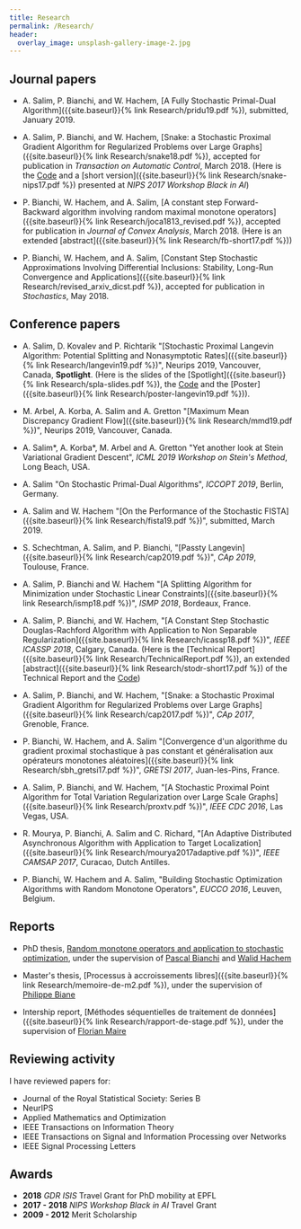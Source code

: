 ```yaml
---
title: Research
permalink: /Research/
header:
  overlay_image: unsplash-gallery-image-2.jpg
---
```


## Journal papers

- A. Salim, P. Bianchi, and W. Hachem, [A Fully Stochastic Primal-Dual Algorithm]({{site.baseurl}}{% link Research/pridu19.pdf %}), submitted, January 2019. 

- A. Salim, P. Bianchi, and W. Hachem, [Snake: a Stochastic Proximal Gradient Algorithm for Regularized Problems over Large Graphs]({{site.baseurl}}{% link Research/snake18.pdf %}), accepted for publication in _Transaction on Automatic Control_, March 2018. (Here is the [Code](https://github.com/adil-salim/Snake) and a [short version]({{site.baseurl}}{% link Research/snake-nips17.pdf %}) presented at _NIPS 2017 Workshop Black in AI_)

- P. Bianchi, W. Hachem, and A. Salim, [A constant step Forward-Backward algorithm involving random maximal monotone operators]({{site.baseurl}}{% link Research/joca1813_revised.pdf %}), accepted for publication in _Journal of Convex Analysis_, March 2018. (Here is an extended [abstract]({{site.baseurl}}{% link Research/fb-short17.pdf %}))

- P. Bianchi, W. Hachem, and A. Salim, [Constant Step Stochastic Approximations Involving Differential Inclusions: Stability, Long-Run Convergence and Applications]({{site.baseurl}}{% link Research/revised_arxiv_dicst.pdf %}), accepted for publication in _Stochastics_, May 2018. 

## Conference papers

- A. Salim, D. Kovalev and P. Richtarik "[Stochastic Proximal Langevin Algorithm: Potential Splitting and Nonasymptotic Rates]({{site.baseurl}}{% link Research/langevin19.pdf %})", Neurips 2019, Vancouver, Canada, **Spotlight**. (Here is the slides of the [Spotlight]({{site.baseurl}}{% link Research/spla-slides.pdf %}), the [Code](https://github.com/adil-salim/SPLA) and the [Poster]({{site.baseurl}}{% link Research/poster-langevin19.pdf %})).



- M. Arbel, A. Korba, A. Salim and A. Gretton "[Maximum Mean Discrepancy Gradient Flow]({{site.baseurl}}{% link Research/mmd19.pdf %})", Neurips 2019, Vancouver, Canada.

- A. Salim*, A. Korba*, M. Arbel and A. Gretton "Yet another look at Stein Variational Gradient Descent", _ICML 2019 Workshop on Stein's Method_, Long Beach, USA.

- A. Salim "On Stochastic Primal-Dual Algorithms", _ICCOPT 2019_, Berlin, Germany. 

- A. Salim and W. Hachem "[On the Performance of the Stochastic FISTA]({{site.baseurl}}{% link Research/fista19.pdf %})", submitted, March 2019. 

- S. Schechtman, A. Salim, and P. Bianchi, "[Passty Langevin]({{site.baseurl}}{% link Research/cap2019.pdf %})", _CAp 2019_, Toulouse, France.

- A. Salim, P. Bianchi and W. Hachem "[A Splitting Algorithm for Minimization under Stochastic Linear Constraints]({{site.baseurl}}{% link Research/ismp18.pdf %})", _ISMP 2018_, Bordeaux, France. 

- A. Salim, P. Bianchi, and W. Hachem, "[A Constant Step Stochastic Douglas-Rachford Algorithm with Application to Non Separable Regularization]({{site.baseurl}}{% link Research/icassp18.pdf %})", _IEEE ICASSP 2018_, Calgary, Canada. (Here is the [Technical Report]({{site.baseurl}}{% link Research/TechnicalReport.pdf %}), an extended [abstract]({{site.baseurl}}{% link Research/stodr-short17.pdf %}) of the Technical Report and the [Code](https://github.com/adil-salim/Stochastic-DR))


- A. Salim, P. Bianchi, and W. Hachem, "[Snake: a Stochastic Proximal Gradient Algorithm for Regularized Problems over Large Graphs]({{site.baseurl}}{% link Research/cap2017.pdf %})", _CAp 2017_, Grenoble, France.


- P. Bianchi, W. Hachem, and A. Salim "[Convergence d'un algorithme du gradient proximal stochastique à pas constant et généralisation aux opérateurs monotones aléatoires]({{site.baseurl}}{% link Research/sbh_gretsi17.pdf %})", _GRETSI 2017_, Juan-les-Pins, France.


- A. Salim, P. Bianchi, and W. Hachem, "[A Stochastic Proximal Point Algorithm for Total Variation Regularization over Large Scale Graphs]({{site.baseurl}}{% link Research/proxtv.pdf %})", _IEEE CDC 2016_, Las Vegas, USA.


- R. Mourya, P. Bianchi, A. Salim and C. Richard, "[An Adaptive Distributed Asynchronous Algorithm with Application to Target Localization]({{site.baseurl}}{% link Research/mourya2017adaptive.pdf %})", _IEEE CAMSAP 2017_, Curacao, Dutch Antilles. 

- P. Bianchi, W. Hachem and A. Salim, "Building Stochastic Optimization Algorithms with Random Monotone Operators", _EUCCO 2016_, Leuven, Belgium. 


## Reports
- PhD thesis, [Random monotone operators and application to stochastic optimization](
https://pastel.archives-ouvertes.fr/tel-01960496/document), under the supervision of [Pascal Bianchi](https://bianchi.wp.imt.fr/) and [Walid Hachem](http://www-syscom.univ-mlv.fr/~whachem/)

- Master's thesis, [Processus à accroissements libres]({{site.baseurl}}{% link Research/memoire-de-m2.pdf %}), under the supervision of [Philippe Biane](http://igm.univ-mlv.fr/~biane/)

- Intership report, [Méthodes séquentielles de traitement de données]({{site.baseurl}}{% link Research/rapport-de-stage.pdf %}), under the supervision of [Florian Maire](https://maths.ucd.ie/~fmaire/)

## Reviewing activity

I have reviewed papers for:

- Journal of the Royal Statistical Society: Series B
- NeurIPS
- Applied Mathematics and Optimization
- IEEE Transactions on Information Theory
- IEEE Transactions on Signal and Information Processing over Networks
- IEEE Signal Processing Letters


## Awards

- **2018** _GDR ISIS_ Travel Grant for PhD mobility at EPFL
- **2017 - 2018** _NIPS Workshop Black in AI_ Travel Grant
- **2009 - 2012** Merit Scholarship
